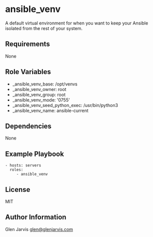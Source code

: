 ansible_venv
============
A default virtual environment for when you want to keep your Ansible isolated
from the rest of your system.

Requirements
------------
None

Role Variables
--------------

* _ansible_venv_base: /opt/venvs
* _ansible_venv_owner: root
* _ansible_venv_group: root
* _ansible_venv_mode: '0755'
* _ansible_venv_seed_python_exec: /usr/bin/python3
* _ansible_venv_name: ansible-current

Dependencies
------------
None

Example Playbook
----------------

    - hosts: servers
      roles:
         - ansible_venv

License
-------
MIT

Author Information
------------------

Glen Jarvis <glen@glenjarvis.com>

